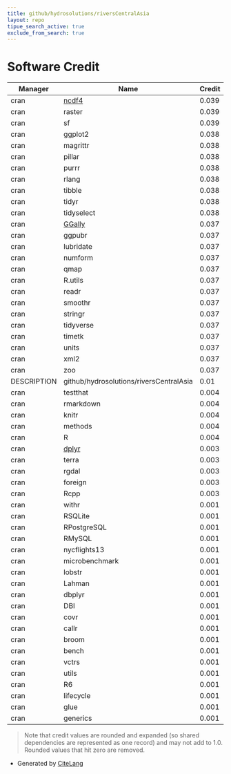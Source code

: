 ```yaml
---
title: github/hydrosolutions/riversCentralAsia
layout: repo
tipue_search_active: true
exclude_from_search: true
---
```

# Software Credit

|Manager|Name|Credit|
|-------|----|------|
|cran|[ncdf4](http://cirrus.ucsd.edu/~pierce/ncdf/)|0.039|
|cran|raster|0.039|
|cran|sf|0.039|
|cran|ggplot2|0.038|
|cran|magrittr|0.038|
|cran|pillar|0.038|
|cran|purrr|0.038|
|cran|rlang|0.038|
|cran|tibble|0.038|
|cran|tidyr|0.038|
|cran|tidyselect|0.038|
|cran|[GGally](https://ggobi.github.io/ggally/)|0.037|
|cran|ggpubr|0.037|
|cran|lubridate|0.037|
|cran|numform|0.037|
|cran|qmap|0.037|
|cran|R.utils|0.037|
|cran|readr|0.037|
|cran|smoothr|0.037|
|cran|stringr|0.037|
|cran|tidyverse|0.037|
|cran|timetk|0.037|
|cran|units|0.037|
|cran|xml2|0.037|
|cran|zoo|0.037|
|DESCRIPTION|github/hydrosolutions/riversCentralAsia|0.01|
|cran|testthat|0.004|
|cran|rmarkdown|0.004|
|cran|knitr|0.004|
|cran|methods|0.004|
|cran|R|0.004|
|cran|[dplyr](https://dplyr.tidyverse.org)|0.003|
|cran|terra|0.003|
|cran|rgdal|0.003|
|cran|foreign|0.003|
|cran|Rcpp|0.003|
|cran|withr|0.001|
|cran|RSQLite|0.001|
|cran|RPostgreSQL|0.001|
|cran|RMySQL|0.001|
|cran|nycflights13|0.001|
|cran|microbenchmark|0.001|
|cran|lobstr|0.001|
|cran|Lahman|0.001|
|cran|dbplyr|0.001|
|cran|DBI|0.001|
|cran|covr|0.001|
|cran|callr|0.001|
|cran|broom|0.001|
|cran|bench|0.001|
|cran|vctrs|0.001|
|cran|utils|0.001|
|cran|R6|0.001|
|cran|lifecycle|0.001|
|cran|glue|0.001|
|cran|generics|0.001|


> Note that credit values are rounded and expanded (so shared dependencies are represented as one record) and may not add to 1.0. Rounded values that hit zero are removed.


- Generated by [CiteLang](https://github.com/vsoch/citelang)
